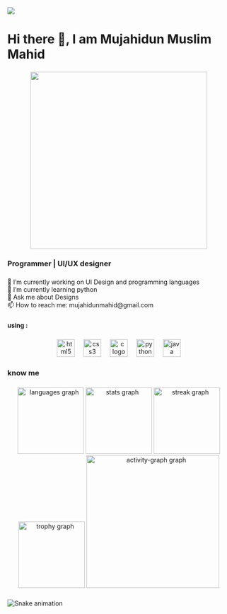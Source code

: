 <div align="left">
  <img src="https://visitor-badge.laobi.icu/badge?page_id=mujahidun-mahid.mujahidun-mahid&left_color=dimgray&right_color=red"  />
</div>

###

<h1 align="left">Hi there 👋, I am Mujahidun Muslim Mahid</h1>

###

<div align="center">
  <img height="400" src="https://scontent-sin6-2.xx.fbcdn.net/v/t39.30808-6/328273745_708847470898411_788651178928821366_n.jpg?_nc_cat=102&ccb=1-7&_nc_sid=9c7eae&_nc_eui2=AeF56ZCnn0QMPz0IcRPAVHwqahGv064k7llqEa_TriTuWdWPZ9xZpHhC8r6622NNr7QEdRhNEKswVNGYafKxjgYM&_nc_ohc=-DBGYIjUizsAX98Lh0P&_nc_ht=scontent-sin6-2.xx&oh=00_AfBPJMNGkRFVHoqh80XceWOypdDnjKfPqNP9F8HIxfnoEQ&oe=65C54BFA"  />
</div>

###

<h3 align="left">Programmer | UI/UX designer</h3>

###

<p align="left">🔭 I’m currently working on UI Design and programming languages<br>🌱 I’m currently learning python<br>💬 Ask me about Designs<br>📫 How to reach me: mujahidunmahid@gmail.com</p>

###

<h4 align="left">using :</h4>

###

<div align="center">
  <img src="https://cdn.jsdelivr.net/gh/devicons/devicon/icons/html5/html5-original.svg" height="40" alt="html5 logo"  />
  <img width="12" />
  <img src="https://cdn.jsdelivr.net/gh/devicons/devicon/icons/css3/css3-original.svg" height="40" alt="css3 logo"  />
  <img width="12" />
  <img src="https://cdn.jsdelivr.net/gh/devicons/devicon/icons/c/c-original.svg" height="40" alt="c logo"  />
  <img width="12" />
  <img src="https://cdn.jsdelivr.net/gh/devicons/devicon/icons/python/python-original.svg" height="40" alt="python logo"  />
  <img width="12" />
  <img src="https://cdn.jsdelivr.net/gh/devicons/devicon/icons/java/java-original.svg" height="40" alt="java logo"  />
</div>

###

<h3 align="left">know me</h3>

###

<div align="center">
  <img src="https://github-readme-stats.vercel.app/api/top-langs?username=mujahidun-mahid&locale=en&hide_title=false&layout=compact&card_width=320&langs_count=5&theme=algolia&hide_border=false&order=2" height="150" alt="languages graph"  />
  <img src="https://github-readme-stats.vercel.app/api?username=mujahidun-mahid&hide_title=false&hide_rank=false&show_icons=true&include_all_commits=true&count_private=true&disable_animations=false&theme=algolia&locale=en&hide_border=false&order=1" height="150" alt="stats graph"  />
  <img src="https://streak-stats.demolab.com?user=mujahidun-mahid&locale=en&mode=daily&theme=algolia&hide_border=false&border_radius=5&order=3" height="150" alt="streak graph"  />
  <img src="https://github-profile-trophy.vercel.app?username=mujahidun-mahid&theme=algolia&column=-1&row=1&margin-w=8&margin-h=8&no-bg=false&no-frame=false&order=4" height="150" alt="trophy graph"  />
  <img src="https://github-readme-activity-graph.vercel.app/graph?username=mujahidun-mahid&radius=16&theme=arctic&area=true&order=5" height="300" alt="activity-graph graph"  />
</div>

###

<img src="https://raw.githubusercontent.com/mujahidun-mahid/output/snake.svg" alt="Snake animation" />

###


